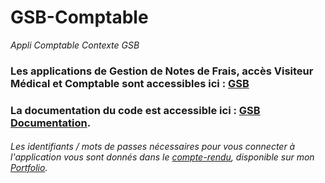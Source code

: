 # GSB-Comptable

_Appli Comptable Contexte GSB_



### Les applications de Gestion de Notes de Frais, accès Visiteur Médical et Comptable sont accessibles ici : [GSB](https://gsb.lencodage.fr/) 

### La documentation du code est accessible ici : [GSB Documentation](https://gsbdocumentation.lencodage.fr).


###### Les identifiants / mots de passes nécessaires pour vous connecter à l'application vous sont donnés dans le [compte-rendu](http://portfolio.lencodage.fr/docs/synthese_gsbComptable.pdf), disponible sur mon [Portfolio](https://portfolio.lencodage.fr).
